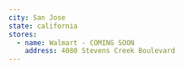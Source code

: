 ```yaml
---
city: San Jose
state: california
stores:
  - name: Walmart - COMING SOON
    address: 4080 Stevens Creek Boulevard
---
```

